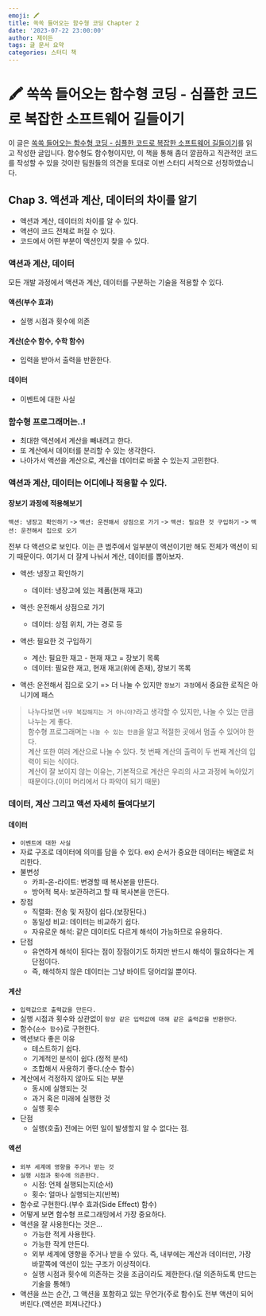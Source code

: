 ```yaml
---
emoji: 🖍️
title: 쏙쏙 들어오는 함수형 코딩 Chapter 2
date: '2023-07-22 23:00:00'
author: 제이든
tags: 글 문서 요약
categories: 스터디 책
---
```


# 🖍 쏙쏙 들어오는 함수형 코딩 - 심플한 코드로 복잡한 소프트웨어 길들이기

이 글은 [쏙쏙 들어오는 함수형 코딩 - 심플한 코드로 복잡한 소프트웨어 길들이기](https://product.kyobobook.co.kr/detail/S000001952246)를 읽고 작성한 글입니다.
함수형도 함수형이지만, 이 책을 통해 좀더 깔끔하고 직관적인 코드를 작성할 수 있을 것이란 팀원들의 의견을 토대로 이번 스터디 서적으로 선정하였습니다.

## Chap 3. 액션과 계산, 데이터의 차이를 알기

- 액션과 계산, 데이터의 차이를 알 수 있다.
- 액션이 코드 전체로 퍼질 수 있다.
- 코드에서 어떤 부분이 액션인지 찾을 수 있다.

### 액션과 계산, 데이터

모든 개발 과정에서 액션과 계산, 데이터를 구분하는 기술을 적용할 수 있다.

#### 액션(부수 효과)

- 실행 시점과 횟수에 의존

#### 계산(순수 함수, 수학 함수)

- 입력을 받아서 출력을 반환한다.

#### 데이터

- 이벤트에 대한 사실

### 함수형 프로그래머는..!

- 최대한 액션에서 계산을 빼내려고 한다.
- 또 계산에서 데이터를 분리할 수 있는 생각한다.
- 나아가서 액션을 계산으로, 계산을 데이터로 바꿀 수 있는지 고민한다.

### 액션과 계산, 데이터는 어디에나 적용할 수 있다.

#### 장보기 과정에 적용해보기

`액션: 냉장고 확인하기` -> `액션: 운전해서 상점으로 가기` -> `액션: 필요한 것 구입하기` -> `액션: 운전해서 집으로 오기`

전부 다 액션으로 보인다. 이는 큰 범주에서 일부분이 액션이기만 해도 전체가 액션이 되기 때문이다. 여기서 더 잘게 나눠서 계산, 데이터를 뽑아보자.

- 액션: 냉장고 확인하기
  - 데이터: 냉장고에 있는 제품(현재 재고)

- 액션: 운전해서 상점으로 가기
  - 데이터: 상점 위치, 가는 경로 등

- 액션: 필요한 것 구입하기
  - 계산: 필요한 재고 - 현재 재고 = 장보기 목록
  - 데이터: 필요한 재고, 현재 재고(위에 존재), 장보기 목록

- 액션: 운전해서 집으로 오기 => 더 나눌 수 있지만 `장보기 과정`에서 중요한 로직은 아니기에 패스

> 나누다보면 `너무 복잡해지는 거 아니야?`라고 생각할 수 있지만, 나눌 수 있는 만큼 나누는 게 좋다.<br/>
> 함수형 프로그래머는 `나눌 수 있는 만큼`을 알고 적절한 곳에서 멈출 수 있어야 한다.<br/>
> 계산 또한 여러 계산으로 나눌 수 있다. 첫 번째 계산의 출력이 두 번째 계산의 입력이 되는 식이다.<br/>
> 계산이 잘 보이지 않는 이유는, 기본적으로 계산은 우리의 사고 과정에 녹아있기 때문이다.(이미 머리에서 다 파악이 되기 때문)

### 데이터, 계산 그리고 액션 자세히 들여다보기

#### 데이터

- `이벤트에 대한 사실`
- 자료 구조로 데이터에 의미를 담을 수 있다. ex) 순서가 중요한 데이터는 배열로 처리한다.
- 불변성
  - 카피-온-라이트: 변경할 때 복사본을 만든다.
  - 방어적 복사: 보관하려고 할 때 복사본을 만든다.
- 장점
  - 직렬화: 전송 및 저장이 쉽다.(보장된다.)
  - 동일성 비교: 데이터는 비교하기 쉽다.
  - 자유로운 해석: 같은 데이터도 다르게 해석이 가능하므로 유용하다.
- 단점
  - 유연하게 해석이 된다는 점이 장점이기도 하지만 반드시 해석이 필요하다는 게 단점이다.
  - 즉, 해석하지 않은 데이터는 그냥 바이트 덩어리일 뿐이다.

#### 계산

- `입력값으로 출력값을 만든다.`
- 실행 시점과 횟수와 상관없이 `항상 같은 입력값에 대해 같은 출력값을 반환한다`.
- 함수(`순수 함수`)로 구현한다.
- 액션보다 좋은 이유
  - 테스트하기 쉽다.
  - 기계적인 분석이 쉽다.(정적 분석)
  - 조합해서 사용하기 좋다.(순수 함수)
- 계산에서 걱정하지 않아도 되는 부분
  - 동시에 실행되는 것
  - 과거 혹은 미래에 실행한 것
  - 실행 횟수
- 단점
  - 실행(호출) 전에는 어떤 일이 발생할지 알 수 없다는 점.

#### 액션

- `외부 세계에 영향을 주거나 받는 것`
- `실행 시점과 횟수에 의존한다.`
  - 시점: 언제 실행되는지(순서)
  - 횟수: 얼마나 실행되는지(반복)
- 함수로 구현한다.(부수 효과(Side Effect) 함수)
- 어떻게 보면 함수형 프로그래밍에서 가장 중요하다.
- 액션을 잘 사용한다는 것은...
  - 가능한 적게 사용한다.
  - 가능한 작게 만든다.
  - 외부 세계에 영향을 주거나 받을 수 있다. 즉, 내부에는 계산과 데이터만, 가장 바깥쪽에 액션이 있는 구조가 이상적이다.
  - 실행 시점과 횟수에 의존하는 것을 조금이라도 제한한다.(덜 의존하도록 만드는 기술을 통해!)
- 액션을 쓰는 순간, 그 액션을 포함하고 있는 무언가(주로 함수)도 전부 액션이 되어버린다.(액션은 퍼져나간다.)

```toc

```